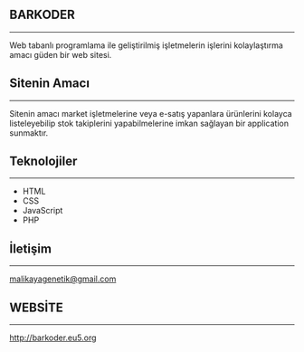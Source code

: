 ## BARKODER

___
Web tabanlı programlama ile geliştirilmiş işletmelerin işlerini kolaylaştırma amacı güden bir web sitesi.

## Sitenin Amacı
___
Sitenin amacı market işletmelerine veya e-satış yapanlara ürünlerini kolayca listeleyebilip stok takiplerini yapabilmelerine imkan sağlayan bir application sunmaktır.



## Teknolojiler
___
- HTML
- CSS
- JavaScript
- PHP

## İletişim
___
malikayagenetik@gmail.com

## WEBSİTE
___
http://barkoder.eu5.org
